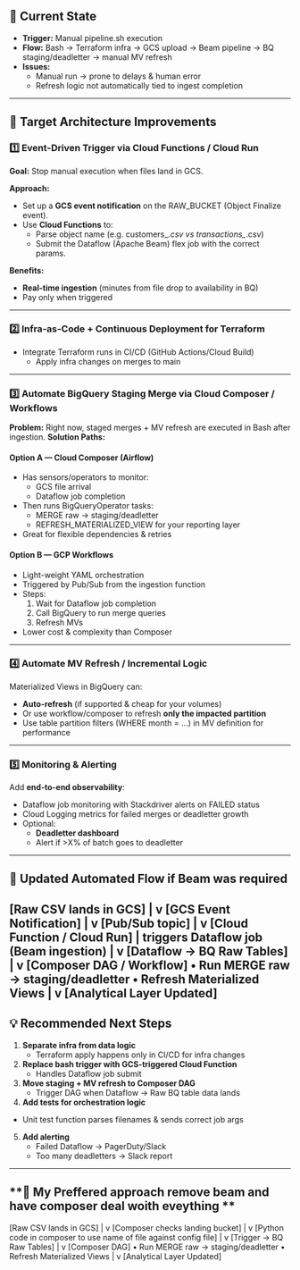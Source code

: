 ## **:dart: Current State**
- **Trigger:** Manual pipeline.sh execution
- **Flow:** Bash → Terraform infra → GCS upload → Beam pipeline → BQ staging/deadletter → manual MV refresh
- **Issues:** 
  - Manual run → prone to delays & human error 
  - Refresh logic not automatically tied to ingest completion 
---
## **:rocket: Target Architecture Improvements**
### :one: Event-Driven Trigger via Cloud Functions / Cloud Run

**Goal:** Stop manual execution when files land in GCS.

**Approach:**
- Set up a **GCS event notification** on the RAW_BUCKET (Object Finalize event).
- Use **Cloud Functions** to:
  - Parse object name (e.g. customers_*.csv vs transactions_*.csv)
  - Submit the Dataflow (Apache Beam) flex job with the correct params.

**Benefits:**
- **Real-time ingestion** (minutes from file drop to availability in BQ)
- Pay only when triggered

---
### :two: Infra-as-Code + Continuous Deployment for Terraform
- Integrate Terraform runs in CI/CD (GitHub Actions/Cloud Build)
  - Apply infra changes on merges to main
---

### :three: Automate BigQuery Staging Merge via Cloud Composer / Workflows
**Problem:** Right now, staged merges + MV refresh are executed in Bash after ingestion.
**Solution Paths:**
#### Option A — **Cloud Composer (Airflow)**
  - Has sensors/operators to monitor:
    - GCS file arrival 
    - Dataflow job completion
  - Then runs BigQueryOperator tasks:
    - MERGE raw → staging/deadletter
    - REFRESH_MATERIALIZED_VIEW for your reporting layer 
  - Great for flexible dependencies & retries
#### Option B — **GCP Workflows**
  - Light-weight YAML orchestration
  - Triggered by Pub/Sub from the ingestion function
  - Steps:
    1. Wait for Dataflow job completion
    2. Call BigQuery to run merge queries
    3. Refresh MVs
  - Lower cost & complexity than Composer
---
### :four: Automate MV Refresh / Incremental Logic
Materialized Views in BigQuery can:
- **Auto-refresh** (if supported & cheap for your volumes)
- Or use workflow/composer to refresh **only the impacted partition**
- Use table partition filters (WHERE month = ...) in MV definition for performance
---
### :five: Monitoring & Alerting
Add **end-to-end observability**:
- Dataflow job monitoring with Stackdriver alerts on FAILED status
- Cloud Logging metrics for failed merges or deadletter growth
- Optional:
  - **Deadletter dashboard**
  - Alert if >X% of batch goes to deadletter
---
## **:arrows_counterclockwise: Updated Automated Flow if Beam was required**
[Raw CSV lands in GCS]
      |
      v
[GCS Event Notification]
      |
      v
[Pub/Sub topic]
      |
      v
[Cloud Function / Cloud Run]
      |
 triggers Dataflow job (Beam ingestion)
      |
      v
[Dataflow → BQ Raw Tables]
      |
      v
[Composer DAG / Workflow]
   • Run MERGE raw → staging/deadletter
   • Refresh Materialized Views
      |
      v
[Analytical Layer Updated]
---
## **:bulb: Recommended Next Steps**
1. **Separate infra from data logic**
   - Terraform apply happens only in CI/CD for infra changes
2. **Replace bash trigger with GCS-triggered Cloud Function**
   - Handles Dataflow job submit
3. **Move staging + MV refresh to Composer DAG**
   - Trigger DAG when Dataflow → Raw BQ table data lands
4. **Add tests for orchestration logic**
- Unit test function parses filenames & sends correct job args
5. **Add alerting**
   - Failed Dataflow → PagerDuty/Slack
   - Too many deadletters → Slack report
---
## **:arrows_counterclockwise: My Preffered approach remove beam and have composer deal woith eveything **
[Raw CSV lands in GCS]
      |
      v
[Composer checks landing bucket]
      |
      v
[Python code in composer to use name of file against config file]
      |
      v
[Trigger → BQ Raw Tables]
      |
      v
[Composer DAG]
   • Run MERGE raw → staging/deadletter
   • Refresh Materialized Views
      |
      v
[Analytical Layer Updated]